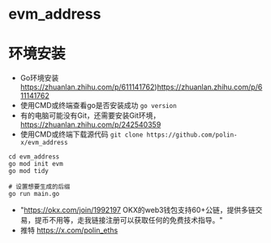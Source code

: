 # evm_address


# 环境安装
- Go环境安装 https://zhuanlan.zhihu.com/p/611141762)https://zhuanlan.zhihu.com/p/611141762
- 使用CMD或终端查看go是否安装成功 `go version`
- 有的电脑可能没有Git，还需要安装Git环境，https://zhuanlan.zhihu.com/p/242540359
- 使用CMD或终端下载源代码 `git clone https://github.com/polin-x/evm_address`


``` 
cd evm_address
go mod init evm
go mod tidy

# 设置想要生成的后缀
go run main.go

```

- "https://okx.com/join/1992197 OKX的web3钱包支持60+公链，提供多链交易，提币不用等，走我链接注册可以获取任何的免费技术指导。"
- 推特 https://x.com/polin_eths

